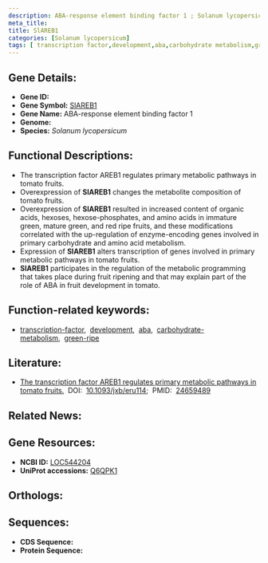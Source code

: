 ```yaml
---
description: ABA-response element binding factor 1 ; Solanum lycopersicum
meta_title:
title: SlAREB1
categories: [Solanum lycopersicum]
tags: [ transcription factor,development,aba,carbohydrate metabolism,green ripe ]
---
```


## Gene Details:
- **Gene ID:** []()
- **Gene Symbol:** <u>SlAREB1</u>
- **Gene Name:** ABA-response element binding factor 1
- **Genome:** []()
- **Species:** *Solanum lycopersicum*

## Functional Descriptions:
   - The transcription factor AREB1 regulates primary metabolic pathways in tomato fruits.
   - Overexpression of **SlAREB1** changes the metabolite composition of tomato fruits.
   - Overexpression of **SlAREB1** resulted in increased content of organic acids, hexoses, hexose-phosphates, and amino acids in immature green, mature green, and red ripe fruits, and these modifications correlated with the up-regulation of enzyme-encoding genes involved in primary carbohydrate and amino acid metabolism.
   - Expression of **SlAREB1** alters transcription of genes involved in primary metabolic pathways in tomato fruits.
   - **SlAREB1** participates in the regulation of the metabolic programming that takes place during fruit ripening and that may explain part of the role of ABA in fruit development in tomato.

## Function-related keywords:
   - [transcription-factor](/tags/transcription-factor/),&nbsp;&nbsp;[development](/tags/development/),&nbsp;&nbsp;[aba](/tags/aba/),&nbsp;&nbsp;[carbohydrate-metabolism](/tags/carbohydrate-metabolism/),&nbsp;&nbsp;[green-ripe](/tags/green-ripe/)

## Literature:
   - [The transcription factor AREB1 regulates primary metabolic pathways in tomato fruits.](https://doi.org/10.1093/jxb/eru114)&nbsp;&nbsp;DOI:&nbsp;&nbsp;[10.1093/jxb/eru114](https://doi.org/10.1093/jxb/eru114);&nbsp;&nbsp;PMID:&nbsp;&nbsp;[24659489](https://pubmed.ncbi.nlm.nih.gov/24659489/)

## Related News:

## Gene Resources:
- **NCBI ID:**  [LOC544204](https://www.ncbi.nlm.nih.gov/gene/?term=LOC544204)
- **UniProt accessions:**  [Q6QPK1](https://www.uniprot.org/uniprotkb/Q6QPK1/entry)

## Orthologs:

## Sequences:
- **CDS Sequence:**
- **Protein Sequence:**
